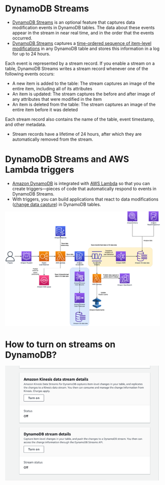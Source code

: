 # DynamoDB Streams
- [DynamoDB Streams](https://docs.aws.amazon.com/amazondynamodb/latest/developerguide/HowItWorks.CoreComponents.html#HowItWorks.CoreComponents.Streams) is an optional feature that captures data modification events in DynamoDB tables. The data about these events appear in the stream in near real time, and in the order that the events occurred.
- [DynamoDB Streams](https://docs.aws.amazon.com/amazondynamodb/latest/developerguide/Streams.html) captures a [time-ordered sequence of item-level modifications](../../../1_HLDDesignComponents/0_SystemGlossaries/Database/ChangeDataCapture.md) in any DynamoDB table and stores this information in a log for up to 24 hours.

Each event is represented by a stream record. If you enable a stream on a table, DynamoDB Streams writes a stream record whenever one of the following events occurs:
- A new item is added to the table: The stream captures an image of the entire item, including all of its attributes
- An item is updated: The stream captures the before and after image of any attributes that were modified in the item
- An item is deleted from the table: The stream captures an image of the entire item before it was deleted

Each stream record also contains the name of the table, event timestamp, and other metadata. 
- Stream records have a lifetime of 24 hours, after which they are automatically removed from the stream.

# DynamoDB Streams and AWS Lambda triggers
- [Amazon DynamoDB](https://docs.aws.amazon.com/amazondynamodb/latest/developerguide/Streams.Lambda.html) is integrated with [AWS Lambda](../../3_ComputeServices/AWSLambda/Readme.md) so that you can create triggers—pieces of code that automatically respond to events in DynamoDB Streams. 
- With triggers, you can build applications that react to data modifications ([change data capture](../../../1_HLDDesignComponents/0_SystemGlossaries/Database/ChangeDataCapture.md)) in DynamoDB tables.

![](../../10_BigDataComponents/DataLakes/assets/AWS-IOT-Data-Capture.png)

# How to turn on streams on DynamoDB?

![img.png](assests/dynamo_strems.png)

